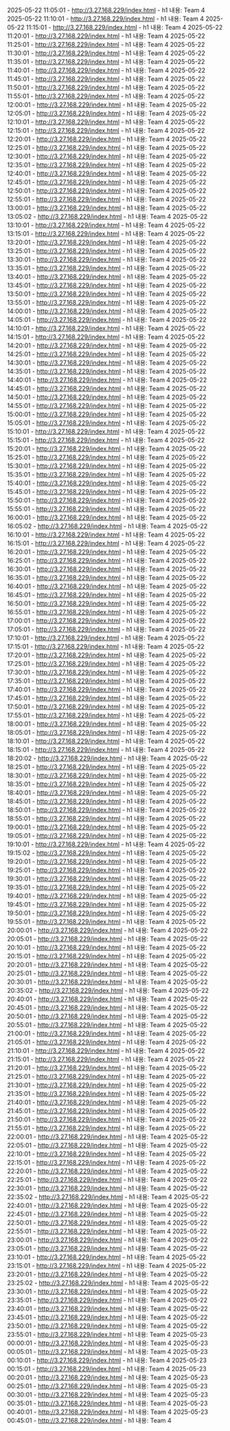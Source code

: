 
2025-05-22 11:05:01 - http://3.27.168.229/index.html - h1 내용: Team 4
2025-05-22 11:10:01 - http://3.27.168.229/index.html - h1 내용: Team 4
2025-05-22 11:15:01 - http://3.27.168.229/index.html - h1 내용: Team 4
2025-05-22 11:20:01 - http://3.27.168.229/index.html - h1 내용: Team 4
2025-05-22 11:25:01 - http://3.27.168.229/index.html - h1 내용: Team 4
2025-05-22 11:30:01 - http://3.27.168.229/index.html - h1 내용: Team 4
2025-05-22 11:35:01 - http://3.27.168.229/index.html - h1 내용: Team 4
2025-05-22 11:40:01 - http://3.27.168.229/index.html - h1 내용: Team 4
2025-05-22 11:45:01 - http://3.27.168.229/index.html - h1 내용: Team 4
2025-05-22 11:50:01 - http://3.27.168.229/index.html - h1 내용: Team 4
2025-05-22 11:55:01 - http://3.27.168.229/index.html - h1 내용: Team 4
2025-05-22 12:00:01 - http://3.27.168.229/index.html - h1 내용: Team 4
2025-05-22 12:05:01 - http://3.27.168.229/index.html - h1 내용: Team 4
2025-05-22 12:10:01 - http://3.27.168.229/index.html - h1 내용: Team 4
2025-05-22 12:15:01 - http://3.27.168.229/index.html - h1 내용: Team 4
2025-05-22 12:20:01 - http://3.27.168.229/index.html - h1 내용: Team 4
2025-05-22 12:25:01 - http://3.27.168.229/index.html - h1 내용: Team 4
2025-05-22 12:30:01 - http://3.27.168.229/index.html - h1 내용: Team 4
2025-05-22 12:35:01 - http://3.27.168.229/index.html - h1 내용: Team 4
2025-05-22 12:40:01 - http://3.27.168.229/index.html - h1 내용: Team 4
2025-05-22 12:45:01 - http://3.27.168.229/index.html - h1 내용: Team 4
2025-05-22 12:50:01 - http://3.27.168.229/index.html - h1 내용: Team 4
2025-05-22 12:55:01 - http://3.27.168.229/index.html - h1 내용: Team 4
2025-05-22 13:00:01 - http://3.27.168.229/index.html - h1 내용: Team 4
2025-05-22 13:05:02 - http://3.27.168.229/index.html - h1 내용: Team 4
2025-05-22 13:10:01 - http://3.27.168.229/index.html - h1 내용: Team 4
2025-05-22 13:15:01 - http://3.27.168.229/index.html - h1 내용: Team 4
2025-05-22 13:20:01 - http://3.27.168.229/index.html - h1 내용: Team 4
2025-05-22 13:25:01 - http://3.27.168.229/index.html - h1 내용: Team 4
2025-05-22 13:30:01 - http://3.27.168.229/index.html - h1 내용: Team 4
2025-05-22 13:35:01 - http://3.27.168.229/index.html - h1 내용: Team 4
2025-05-22 13:40:01 - http://3.27.168.229/index.html - h1 내용: Team 4
2025-05-22 13:45:01 - http://3.27.168.229/index.html - h1 내용: Team 4
2025-05-22 13:50:01 - http://3.27.168.229/index.html - h1 내용: Team 4
2025-05-22 13:55:01 - http://3.27.168.229/index.html - h1 내용: Team 4
2025-05-22 14:00:01 - http://3.27.168.229/index.html - h1 내용: Team 4
2025-05-22 14:05:01 - http://3.27.168.229/index.html - h1 내용: Team 4
2025-05-22 14:10:01 - http://3.27.168.229/index.html - h1 내용: Team 4
2025-05-22 14:15:01 - http://3.27.168.229/index.html - h1 내용: Team 4
2025-05-22 14:20:01 - http://3.27.168.229/index.html - h1 내용: Team 4
2025-05-22 14:25:01 - http://3.27.168.229/index.html - h1 내용: Team 4
2025-05-22 14:30:01 - http://3.27.168.229/index.html - h1 내용: Team 4
2025-05-22 14:35:01 - http://3.27.168.229/index.html - h1 내용: Team 4
2025-05-22 14:40:01 - http://3.27.168.229/index.html - h1 내용: Team 4
2025-05-22 14:45:01 - http://3.27.168.229/index.html - h1 내용: Team 4
2025-05-22 14:50:01 - http://3.27.168.229/index.html - h1 내용: Team 4
2025-05-22 14:55:01 - http://3.27.168.229/index.html - h1 내용: Team 4
2025-05-22 15:00:01 - http://3.27.168.229/index.html - h1 내용: Team 4
2025-05-22 15:05:01 - http://3.27.168.229/index.html - h1 내용: Team 4
2025-05-22 15:10:01 - http://3.27.168.229/index.html - h1 내용: Team 4
2025-05-22 15:15:01 - http://3.27.168.229/index.html - h1 내용: Team 4
2025-05-22 15:20:01 - http://3.27.168.229/index.html - h1 내용: Team 4
2025-05-22 15:25:01 - http://3.27.168.229/index.html - h1 내용: Team 4
2025-05-22 15:30:01 - http://3.27.168.229/index.html - h1 내용: Team 4
2025-05-22 15:35:01 - http://3.27.168.229/index.html - h1 내용: Team 4
2025-05-22 15:40:01 - http://3.27.168.229/index.html - h1 내용: Team 4
2025-05-22 15:45:01 - http://3.27.168.229/index.html - h1 내용: Team 4
2025-05-22 15:50:01 - http://3.27.168.229/index.html - h1 내용: Team 4
2025-05-22 15:55:01 - http://3.27.168.229/index.html - h1 내용: Team 4
2025-05-22 16:00:01 - http://3.27.168.229/index.html - h1 내용: Team 4
2025-05-22 16:05:02 - http://3.27.168.229/index.html - h1 내용: Team 4
2025-05-22 16:10:01 - http://3.27.168.229/index.html - h1 내용: Team 4
2025-05-22 16:15:01 - http://3.27.168.229/index.html - h1 내용: Team 4
2025-05-22 16:20:01 - http://3.27.168.229/index.html - h1 내용: Team 4
2025-05-22 16:25:01 - http://3.27.168.229/index.html - h1 내용: Team 4
2025-05-22 16:30:01 - http://3.27.168.229/index.html - h1 내용: Team 4
2025-05-22 16:35:01 - http://3.27.168.229/index.html - h1 내용: Team 4
2025-05-22 16:40:01 - http://3.27.168.229/index.html - h1 내용: Team 4
2025-05-22 16:45:01 - http://3.27.168.229/index.html - h1 내용: Team 4
2025-05-22 16:50:01 - http://3.27.168.229/index.html - h1 내용: Team 4
2025-05-22 16:55:01 - http://3.27.168.229/index.html - h1 내용: Team 4
2025-05-22 17:00:01 - http://3.27.168.229/index.html - h1 내용: Team 4
2025-05-22 17:05:01 - http://3.27.168.229/index.html - h1 내용: Team 4
2025-05-22 17:10:01 - http://3.27.168.229/index.html - h1 내용: Team 4
2025-05-22 17:15:01 - http://3.27.168.229/index.html - h1 내용: Team 4
2025-05-22 17:20:01 - http://3.27.168.229/index.html - h1 내용: Team 4
2025-05-22 17:25:01 - http://3.27.168.229/index.html - h1 내용: Team 4
2025-05-22 17:30:01 - http://3.27.168.229/index.html - h1 내용: Team 4
2025-05-22 17:35:01 - http://3.27.168.229/index.html - h1 내용: Team 4
2025-05-22 17:40:01 - http://3.27.168.229/index.html - h1 내용: Team 4
2025-05-22 17:45:01 - http://3.27.168.229/index.html - h1 내용: Team 4
2025-05-22 17:50:01 - http://3.27.168.229/index.html - h1 내용: Team 4
2025-05-22 17:55:01 - http://3.27.168.229/index.html - h1 내용: Team 4
2025-05-22 18:00:01 - http://3.27.168.229/index.html - h1 내용: Team 4
2025-05-22 18:05:01 - http://3.27.168.229/index.html - h1 내용: Team 4
2025-05-22 18:10:01 - http://3.27.168.229/index.html - h1 내용: Team 4
2025-05-22 18:15:01 - http://3.27.168.229/index.html - h1 내용: Team 4
2025-05-22 18:20:02 - http://3.27.168.229/index.html - h1 내용: Team 4
2025-05-22 18:25:01 - http://3.27.168.229/index.html - h1 내용: Team 4
2025-05-22 18:30:01 - http://3.27.168.229/index.html - h1 내용: Team 4
2025-05-22 18:35:01 - http://3.27.168.229/index.html - h1 내용: Team 4
2025-05-22 18:40:01 - http://3.27.168.229/index.html - h1 내용: Team 4
2025-05-22 18:45:01 - http://3.27.168.229/index.html - h1 내용: Team 4
2025-05-22 18:50:01 - http://3.27.168.229/index.html - h1 내용: Team 4
2025-05-22 18:55:01 - http://3.27.168.229/index.html - h1 내용: Team 4
2025-05-22 19:00:01 - http://3.27.168.229/index.html - h1 내용: Team 4
2025-05-22 19:05:01 - http://3.27.168.229/index.html - h1 내용: Team 4
2025-05-22 19:10:01 - http://3.27.168.229/index.html - h1 내용: Team 4
2025-05-22 19:15:02 - http://3.27.168.229/index.html - h1 내용: Team 4
2025-05-22 19:20:01 - http://3.27.168.229/index.html - h1 내용: Team 4
2025-05-22 19:25:01 - http://3.27.168.229/index.html - h1 내용: Team 4
2025-05-22 19:30:01 - http://3.27.168.229/index.html - h1 내용: Team 4
2025-05-22 19:35:01 - http://3.27.168.229/index.html - h1 내용: Team 4
2025-05-22 19:40:01 - http://3.27.168.229/index.html - h1 내용: Team 4
2025-05-22 19:45:01 - http://3.27.168.229/index.html - h1 내용: Team 4
2025-05-22 19:50:01 - http://3.27.168.229/index.html - h1 내용: Team 4
2025-05-22 19:55:01 - http://3.27.168.229/index.html - h1 내용: Team 4
2025-05-22 20:00:01 - http://3.27.168.229/index.html - h1 내용: Team 4
2025-05-22 20:05:01 - http://3.27.168.229/index.html - h1 내용: Team 4
2025-05-22 20:10:01 - http://3.27.168.229/index.html - h1 내용: Team 4
2025-05-22 20:15:01 - http://3.27.168.229/index.html - h1 내용: Team 4
2025-05-22 20:20:01 - http://3.27.168.229/index.html - h1 내용: Team 4
2025-05-22 20:25:01 - http://3.27.168.229/index.html - h1 내용: Team 4
2025-05-22 20:30:01 - http://3.27.168.229/index.html - h1 내용: Team 4
2025-05-22 20:35:02 - http://3.27.168.229/index.html - h1 내용: Team 4
2025-05-22 20:40:01 - http://3.27.168.229/index.html - h1 내용: Team 4
2025-05-22 20:45:01 - http://3.27.168.229/index.html - h1 내용: Team 4
2025-05-22 20:50:01 - http://3.27.168.229/index.html - h1 내용: Team 4
2025-05-22 20:55:01 - http://3.27.168.229/index.html - h1 내용: Team 4
2025-05-22 21:00:01 - http://3.27.168.229/index.html - h1 내용: Team 4
2025-05-22 21:05:01 - http://3.27.168.229/index.html - h1 내용: Team 4
2025-05-22 21:10:01 - http://3.27.168.229/index.html - h1 내용: Team 4
2025-05-22 21:15:01 - http://3.27.168.229/index.html - h1 내용: Team 4
2025-05-22 21:20:01 - http://3.27.168.229/index.html - h1 내용: Team 4
2025-05-22 21:25:01 - http://3.27.168.229/index.html - h1 내용: Team 4
2025-05-22 21:30:01 - http://3.27.168.229/index.html - h1 내용: Team 4
2025-05-22 21:35:01 - http://3.27.168.229/index.html - h1 내용: Team 4
2025-05-22 21:40:01 - http://3.27.168.229/index.html - h1 내용: Team 4
2025-05-22 21:45:01 - http://3.27.168.229/index.html - h1 내용: Team 4
2025-05-22 21:50:01 - http://3.27.168.229/index.html - h1 내용: Team 4
2025-05-22 21:55:01 - http://3.27.168.229/index.html - h1 내용: Team 4
2025-05-22 22:00:01 - http://3.27.168.229/index.html - h1 내용: Team 4
2025-05-22 22:05:01 - http://3.27.168.229/index.html - h1 내용: Team 4
2025-05-22 22:10:01 - http://3.27.168.229/index.html - h1 내용: Team 4
2025-05-22 22:15:01 - http://3.27.168.229/index.html - h1 내용: Team 4
2025-05-22 22:20:01 - http://3.27.168.229/index.html - h1 내용: Team 4
2025-05-22 22:25:01 - http://3.27.168.229/index.html - h1 내용: Team 4
2025-05-22 22:30:01 - http://3.27.168.229/index.html - h1 내용: Team 4
2025-05-22 22:35:02 - http://3.27.168.229/index.html - h1 내용: Team 4
2025-05-22 22:40:01 - http://3.27.168.229/index.html - h1 내용: Team 4
2025-05-22 22:45:01 - http://3.27.168.229/index.html - h1 내용: Team 4
2025-05-22 22:50:01 - http://3.27.168.229/index.html - h1 내용: Team 4
2025-05-22 22:55:01 - http://3.27.168.229/index.html - h1 내용: Team 4
2025-05-22 23:00:01 - http://3.27.168.229/index.html - h1 내용: Team 4
2025-05-22 23:05:01 - http://3.27.168.229/index.html - h1 내용: Team 4
2025-05-22 23:10:01 - http://3.27.168.229/index.html - h1 내용: Team 4
2025-05-22 23:15:01 - http://3.27.168.229/index.html - h1 내용: Team 4
2025-05-22 23:20:01 - http://3.27.168.229/index.html - h1 내용: Team 4
2025-05-22 23:25:02 - http://3.27.168.229/index.html - h1 내용: Team 4
2025-05-22 23:30:01 - http://3.27.168.229/index.html - h1 내용: Team 4
2025-05-22 23:35:01 - http://3.27.168.229/index.html - h1 내용: Team 4
2025-05-22 23:40:01 - http://3.27.168.229/index.html - h1 내용: Team 4
2025-05-22 23:45:01 - http://3.27.168.229/index.html - h1 내용: Team 4
2025-05-22 23:50:01 - http://3.27.168.229/index.html - h1 내용: Team 4
2025-05-22 23:55:01 - http://3.27.168.229/index.html - h1 내용: Team 4
2025-05-23 00:00:01 - http://3.27.168.229/index.html - h1 내용: Team 4
2025-05-23 00:05:01 - http://3.27.168.229/index.html - h1 내용: Team 4
2025-05-23 00:10:01 - http://3.27.168.229/index.html - h1 내용: Team 4
2025-05-23 00:15:01 - http://3.27.168.229/index.html - h1 내용: Team 4
2025-05-23 00:20:01 - http://3.27.168.229/index.html - h1 내용: Team 4
2025-05-23 00:25:01 - http://3.27.168.229/index.html - h1 내용: Team 4
2025-05-23 00:30:01 - http://3.27.168.229/index.html - h1 내용: Team 4
2025-05-23 00:35:01 - http://3.27.168.229/index.html - h1 내용: Team 4
2025-05-23 00:40:01 - http://3.27.168.229/index.html - h1 내용: Team 4
2025-05-23 00:45:01 - http://3.27.168.229/index.html - h1 내용: Team 4
